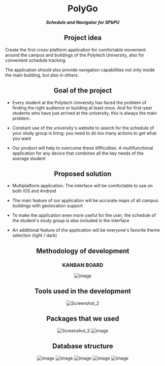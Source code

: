 <div align="center">

# PolyGo
***Schedule and Navigator for SPbPU***
## Project idea  
</div>

Create the first cross-platform application for comfortable movement around the campus and buildings of the Polytech University, also for convenient schedule tracking. 

The application should also provide navigation capabilities not only inside the main building, but also in others.

<div align="center">

## Goal of the project
</div>

* Every student at the Polytech University has faced the problem of finding the right audience or building at least once. And for first-year students who have just arrived at the university, this is always the main problem.

* Constant use of the university's website to search for the schedule of your study group is tiring: you need to do too many actions to get what you want

* Our product will help to overcome these difficulties. A multifunctional application for any device that combines all the key needs of the average student

<div align="center">

## Proposed solution
</div>

* Multiplatform application. The interface will be comfortable to use on both iOS and Android

* The main feature of our application will be accurate maps of all campus buildings with geolocation support

* To make the application even more useful for the user, the schedule of the student's study group is also included in the interface

* An additional feature of the application will be everyone's favorite theme selection (light / dark)

<div align="center">

## Methodology of development
### KANBAN BOARD
![image](https://user-images.githubusercontent.com/70410264/219221355-66dea20f-390e-4e0c-b36c-5c07818e1fa9.png)
</div>

<div align="center">

## Tools used in the development
![Screenshot_2](https://user-images.githubusercontent.com/70410264/219222964-fe2bcc91-432a-4876-8c3e-541dd8a5a4f0.png)
</div>

<div align="center">

## Packages that we used
![Screenshot_3](https://user-images.githubusercontent.com/70410264/219223567-ec5f2560-ff64-472e-b66e-ed0f2546cae7.png)
![image](https://user-images.githubusercontent.com/70410264/219223617-6193e203-c731-4972-97d0-f83664c5cd13.png)
</div>

<div align="center">

<div align="center">

## Database structure
![image](https://user-images.githubusercontent.com/70410264/219223880-29ac6f13-718d-433a-b5d3-26863690997a.png)
![image](https://user-images.githubusercontent.com/70410264/219223902-0b499ffd-f80c-48ae-9cde-bc15c7be7b89.png)
![image](https://user-images.githubusercontent.com/70410264/219223940-0c8de32a-3330-421f-9369-c9723996af6c.png)
![image](https://user-images.githubusercontent.com/70410264/219223960-f07fe3c8-f41b-4f03-a296-9746bd4986fd.png)
![image](https://user-images.githubusercontent.com/70410264/219223994-35eed88a-d450-4ce9-808a-ddb24f22551e.png)
</div>

<div align="center">

